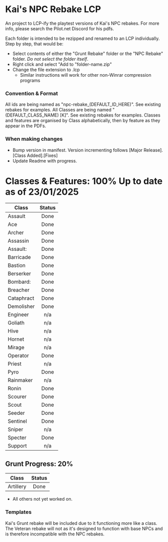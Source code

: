 # Kai's NPC Rebake LCP
An project to LCP-ify the playtest versions of Kai's NPC rebakes. For more info, please search the Pilot.net Discord for his pdfs.

Each folder is intended to be rezipped and renamed to an LCP individually. Step by step, that would be:
- Select contents of either the "Grunt Rebake" folder or the "NPC Rebake" folder. *Do not select the folder itself*.
- Right click and select "Add to "folder-name.zip"
- Change the file extension to .lcp
  - Similar instructions will work for other non-Winrar compression programs
### Convention & Format
All ids are being named as "npc-rebake_(DEFAULT_ID_HERE)". See existing rebakes for examples.
All Classes are being named "(DEFAULT_CLASS_NAME) [K]". See existing rebakes for examples.
Classes and features are organised by Class alphabetically, then by feature as they appear in the PDFs.

### When making changes
- Bump version in manifest. Version incrementing follows [Major Release].[Class Added].[Fixes]
- Update Readme with progress.

# Classes & Features: 100% Up to date as of 23/01/2025

| Class | Status |
| ------ | :------: |
Assault | Done
Ace | Done
Archer | Done
Assassin | Done
Assault: | Done
Barricade | Done
Bastion | Done
Berserker | Done
Bombard: | Done
Breacher | Done
Cataphract | Done
Demolisher | Done
Engineer | n/a
Goliath | n/a
Hive | n/a
Hornet | n/a
Mirage | n/a
Operator | Done
Priest | n/a
Pyro | Done
Rainmaker | n/a
Ronin | Done
Scourer | Done
Scout | Done
Seeder | Done
Sentinel | Done
Sniper | n/a
Specter | Done
Support | n/a
## Grunt Progress: 20%
| Class | Status |
| ------ | :------: |
Artillery | Done
- All others not yet worked on.
### Templates
Kai's Grunt rebake will be included due to it functioning more like a class. The Veteran rebake will not as it's designed to function with base NPCs and is therefore incompatible with the NPC rebakes.
